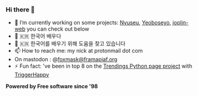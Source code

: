 ### Hi there 👋

<!--
**foxmask/foxmask** is a ✨ _special_ ✨ repository because its `README.md` (this file) appears on your GitHub profile.
Here are some ideas to get you started:
-->

- 🔭 I’m currently working on some projects: [Nyuseu](https://github.com/foxmask/nyuseu), [Yeoboseyo](https://github.com/foxmask/yeoboseyo), [joplin-web](https://github.com/foxmask/joplin-web) you can check out below
- 🌱 :kr: 한국어 배우다
- 🤔 :kr: 한국어를 배우기 위해 도움을 찾고 있습니다
- 📫 How to reach me: my nick at protonmail dot com 
- On mastodon : @foxmask@framapiaf.org
- ⚡ Fun fact: 've been in top 8 on the [Trendings Python page project](https://foxmask.github.io/post/2016/11/26/trigger-happy-two-weeks-after-strong-storm/) with [TriggerHappy](https://github.com/push-things/django-th)

**Powered by Free software since '98**
